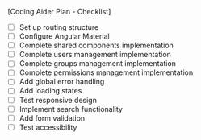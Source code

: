 [Coding Aider Plan - Checklist]

- [ ] Set up routing structure
- [ ] Configure Angular Material
- [ ] Complete shared components implementation
- [ ] Complete users management implementation
- [ ] Complete groups management implementation
- [ ] Complete permissions management implementation
- [ ] Add global error handling
- [ ] Add loading states
- [ ] Test responsive design
- [ ] Implement search functionality
- [ ] Add form validation
- [ ] Test accessibility
